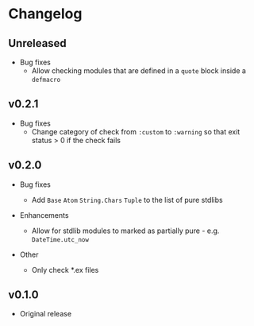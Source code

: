 # Changelog

## Unreleased

* Bug fixes
  * Allow checking modules that are defined in a `quote` block inside a `defmacro`

## v0.2.1

* Bug fixes
  * Change category of check from `:custom` to `:warning` so that exit status > 0 if the check fails

## v0.2.0

* Bug fixes
  * Add `Base` `Atom` `String.Chars` `Tuple` to the list of pure stdlibs

* Enhancements
  * Allow for stdlib modules to marked as partially pure - e.g. `DateTime.utc_now`

* Other
  * Only check *.ex files

## v0.1.0

* Original release
